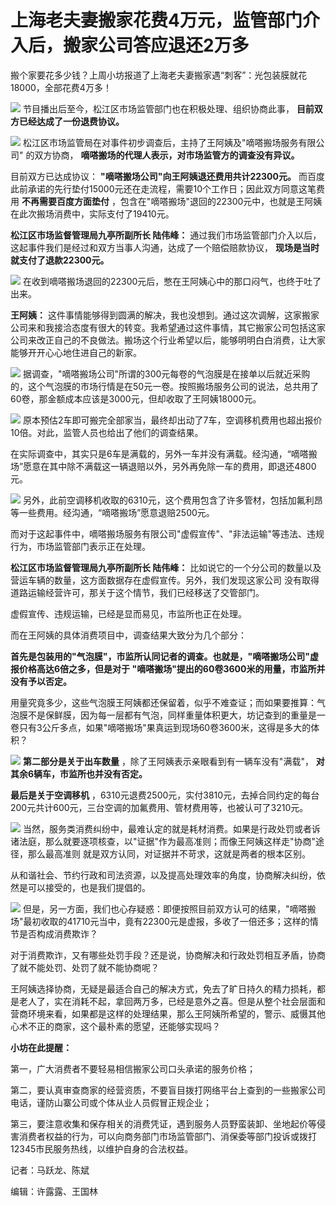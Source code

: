 # 上海老夫妻搬家花费4万元，监管部门介入后，搬家公司答应退还2万多

搬个家要花多少钱？上周小坊报道了上海老夫妻搬家遇“刺客”：光包装膜就花18000，全部花费4万多！

![](https://inews.gtimg.com/newsapp_bt/0/15775259806/1000)
节目播出后至今，松江区市场监管部门也在积极处理、组织协商此事， **目前双方已经达成了一份退费协议。**

![](https://inews.gtimg.com/newsapp_bt/0/15778276501/1000)
松江区市场监管局在对事件初步调查后，主持了王阿姨及"嘀嗒搬场服务有限公司" 的双方协商， **嘀嗒搬场的代理人表示，对市场监管方的调查没有异议。**

目前双方已达成协议： **"嘀嗒搬场公司"向王阿姨退还费用共计22300元。**
而百度此前承诺的先行垫付15000元还在走流程，需要10个工作日；因此双方同意这笔费用 **不再需要百度方面垫付**
，包含在"嘀嗒搬场"退回的22300元中，也就是王阿姨在此次搬场消费中，实际支付了19410元。

**松江区市场监督管理局九亭所副所长 陆伟峰：** 通过我们市场监管部门介入以后，这起事件我们是经过和双方当事人沟通，达成了一个赔偿赔款协议，
**现场是当时就支付了退款22300元。**

![](https://inews.gtimg.com/newsapp_bt/0/15778276530/1000)
在收到嘀嗒搬场退回的22300元后，憋在王阿姨心中的那口闷气，也终于吐了出来。

**王阿姨：**
这件事情能够得到圆满的解决，我也没想到。通过这次调解，这家搬家公司来和我接洽态度有很大的转变。我希望通过这件事情，其它搬家公司包括这家公司来改正自己的不良做法。搬场这个行业希望以后，能够明明白白消费，让大家能够开开心心地住进自己的新家。

![](https://inews.gtimg.com/newsapp_bt/0/15778276532/1000)
据调查，"嘀嗒搬场公司"所谓的300元每卷的气泡膜是在接单以后就近采购的，这个气泡膜的市场行情是在50元一卷。按照搬场服务公司的说法，总共用了60卷，那金额成本应该是3000元，但却收取了王阿姨18000元。

![](https://inews.gtimg.com/newsapp_bt/0/15778276534/1000)
原本预估2车即可搬完全部家当，最终却出动了7车，空调移机费用也超出报价10倍。对此，监管人员也给出了他们的调查结果。

在实际调查中，其实只是6车是满载的，另外一车并没有满载。经沟通，“嘀嗒搬场”愿意在其中除不满载这一辆退赔以外，另外再免除一车的费用，即退还4800元。

![](https://inews.gtimg.com/newsapp_bt/0/15778276596/1000)
另外，此前空调移机收取的6310元，这个费用包含了许多管材，包括加氟利昂等一些费用。经沟通，“嘀嗒搬场”愿意退赔2500元。

而对于这起事件中，嘀嗒搬场服务有限公司"虚假宣传"、"非法运输"等违法、违规行为，市场监管部门表示正在处理。

**松江区市场监督管理局九亭所副所长 陆伟峰：** 比如说它的一个分公司的数量以及营运车辆的数量，这方面数据存在虚假宣传。另外，我们发现这家公司
没有取得道路运输经营许可，那关于这个情节，我们已经移送了交管部门。

虚假宣传、违规运输，已经是显而易见，市监所也正在处理。

而在王阿姨的具体消费项目中，调查结果大致分为几个部分：

**首先是包装用的"气泡膜"，市监所认同记者的调查。也就是，"嘀嗒搬场公司"虚报价格高达6倍之多，但是对于
"嘀嗒搬场"提出的60卷3600米的用量，市监所并没有予以否定。**

用量究竟多少，这些气泡膜王阿姨都还保留着，似乎不难查证；而如果要推算：气泡膜不是保鲜膜，因为每一层都有气泡，同样重量体积更大，坊记查到的重量是一卷只有3公斤多点，如果"嘀嗒搬场"果真运到现场60卷3600米，这得是多大的体积？

![](https://inews.gtimg.com/newsapp_bt/0/15778276636/1000)
**第二部分是关于出车数量** ，除了王阿姨表示亲眼看到有一辆车没有"满载"， **对其余6辆车，市监所也并没有否定。**

**最后是关于空调移机**
，6310元退费2500元，实付3810元，去掉合同约定的每台200元共计600元，三台空调的加氟费用、管材费用等，也被认可了3210元。

![](https://inews.gtimg.com/newsapp_bt/0/15778276637/1000)
当然，服务类消费纠纷中，最难认定的就是耗材消费。如果是行政处罚或者诉诸法庭，那么就要逐项核查，以"证据"作为最高准则；而像王阿姨这样走"协商"途径，那么最高准则
就是双方认同，对证据并不苛求，这就是两者的根本区别。

从和谐社会、节约行政和司法资源，以及提高处理效率的角度，协商解决纠纷，依然是可以接受的，也是我们提倡的。

![](https://inews.gtimg.com/newsapp_bt/0/15778276639/1000)
但是，另一方面，我们也心存疑惑：即便按照目前双方认可的结果，"嘀嗒搬场"最初收取的41710元当中，竟有22300元是虚报，多收了一倍还多；这样的情节是否构成消费欺诈？

对于消费欺诈，又有哪些处罚手段？还是说，协商解决和行政处罚相互矛盾，协商了就不能处罚、处罚了就不能协商呢？

王阿姨选择协商，无疑是最适合自己的解决方式，免去了旷日持久的精力损耗，都是老人了，实在消耗不起，拿回两万多，已经是意外之喜。但是从整个社会层面和营商环境来看，如果都是这样的处理结果，那么王阿姨所希望的，警示、威慑其他心术不正的商家，这个最朴素的愿望，还能够实现吗？

**小坊在此提醒：**

第一，广大消费者不要轻易相信搬家公司口头承诺的服务价格；

第二，要认真审查商家的经营资质，不要盲目拨打网络平台上查到的一些搬家公司电话，谨防山寨公司或个体从业人员假冒正规企业；

第三，要注意收集和保存相关的消费凭证，遇到服务人员野蛮装卸、坐地起价等侵害消费者权益的行为，可以向商务部门市场监管部门、消保委等部门投诉或拨打12345市民服务热线，以维护自身的合法权益。

记者：马跃龙、陈斌

编辑：许露露、王国林

